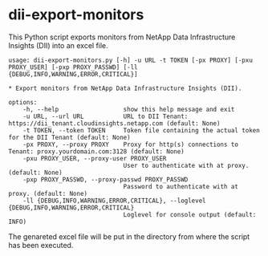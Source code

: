 # dii-export-monitors

This Python script exports monitors from NetApp Data Infrastructure Insights (DII) into an excel file.

    usage: dii-export-monitors.py [-h] -u URL -t TOKEN [-px PROXY] [-pxu PROXY_USER] [-pxp PROXY_PASSWD] [-ll {DEBUG,INFO,WARNING,ERROR,CRITICAL}]

    * Export monitors from NetApp Data Infrastructure Insights (DII).

    options:  
        -h, --help                  show this help message and exit  
        -u URL, --url URL           URL to DII Tenant: https://dii_tenant.cloudinsights.netapp.com (default: None)  
        -t TOKEN, --token TOKEN     Token file containing the actual token for the DII Tenant (default: None)
        -px PROXY, --proxy PROXY    Proxy for http(s) connections to Tenant: proxy.yourdomain.com:3128 (default: None)
        -pxu PROXY_USER, --proxy-user PROXY_USER
                                    User to authenticate with at proxy. (default: None)
        -pxp PROXY_PASSWD, --proxy-passwd PROXY_PASSWD
                                    Password to authenticate with at proxy. (default: None)
        -ll {DEBUG,INFO,WARNING,ERROR,CRITICAL}, --loglevel {DEBUG,INFO,WARNING,ERROR,CRITICAL}
                                    Loglevel for console output (default: INFO)

The genareted excel file will be put in the directory from where the script has been executed.